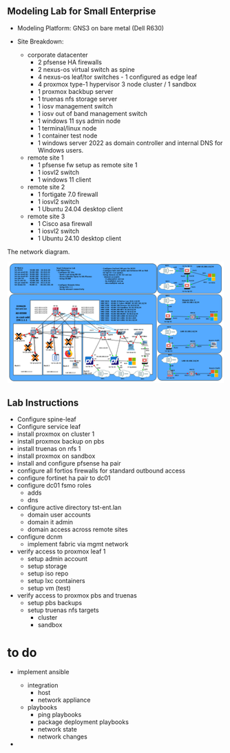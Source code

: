 ## Modeling Lab for Small Enterprise 
- Modeling Platform: GNS3 on bare metal (Dell R630)

- Site Breakdown:
  - corporate datacenter 
    - 2 pfsense HA firewalls
    - 2 nexus-os virtual switch as spine
    - 4 nexus-os leaf/tor switches - 1 configured as edge leaf
    - 4 proxmox type-1 hypervisor 3 node cluster / 1 sandbox
    - 1 proxmox backbup server
    - 1 truenas nfs storage server
    - 1 iosv management switch 
    - 1 iosv out of band management switch
    - 1 windows 11 sys admin node
    - 1 terminal/linux node
    - 1 container test node 
    - 1 windows server 2022 as domain controller and internal DNS for Windows users. 
  - remote site 1
    - 1 pfsense fw setup as remote site 1
    - 1 iosvl2 switch
    - 1 windows 11 client
  - remote site 2
    - 1 fortigate 7.0 firewall
    - 1 iosvl2 switch
    - 1 Ubuntu 24.04 desktop client
  - remote site 3
    - 1 Cisco asa firewall
    - 1 iosvl2 switch
    - 1 Ubuntu 24.10 desktop client


The network diagram.







![image](src/images/main-topology-diagram.png "Lab Topology Diagram")

## Lab Instructions

- Configure spine-leaf
- Configure service leaf
- install proxmox on cluster 1
- install proxmox backup on pbs
- install truenas on nfs 1
- install proxmox on sandbox
- install and configure pfsense ha pair
- configure all fortios firewalls for standard outbound access
- configure fortinet ha pair to dc01
- configure dc01 fsmo roles
  - adds
  - dns
- configure active directory tst-ent.lan
  - domain user accounts
  - domain it admin
  - domain access across remote sites
- configure dcnm
  - implement fabric via mgmt network
- verify access to proxmox leaf 1
  - setup admin account
  - setup storage
  - setup iso repo
  - setup lxc containers
  - setup vm (test)
- verify access to proxmox pbs and truenas 
  - setup pbs backups
  - setup truenas nfs targets
    - cluster
    - sandbox


# to do 
  - implement ansible
    - integration
      - host
      - network appliance 
    - playbooks
      - ping playbooks
      - package deployment playbooks
      - network state
      - network changes
      
  - 



